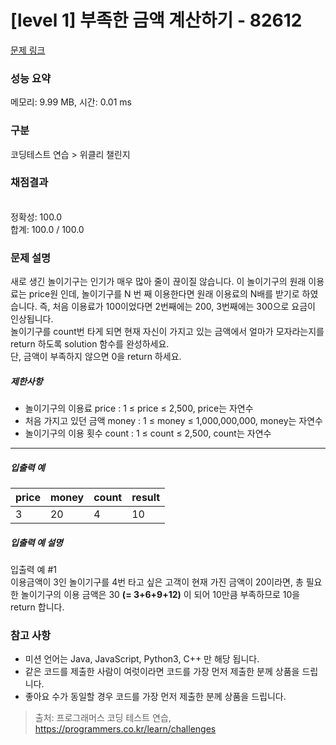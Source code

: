 # [level 1] 부족한 금액 계산하기 - 82612 

[문제 링크](https://school.programmers.co.kr/learn/courses/30/lessons/82612) 

### 성능 요약

메모리: 9.99 MB, 시간: 0.01 ms

### 구분

코딩테스트 연습 > 위클리 챌린지

### 채점결과

<br/>정확성: 100.0<br/>합계: 100.0 / 100.0

### 문제 설명

<p style="user-select: auto;">새로 생긴 놀이기구는 인기가 매우 많아 줄이 끊이질 않습니다. 이 놀이기구의 원래 이용료는 price원 인데, 놀이기구를 N 번 째 이용한다면 원래 이용료의 N배를 받기로 하였습니다. 즉, 처음 이용료가 100이었다면 2번째에는 200, 3번째에는 300으로 요금이 인상됩니다.<br style="user-select: auto;">
놀이기구를 count번 타게 되면 현재 자신이 가지고 있는 금액에서 얼마가 모자라는지를 return 하도록 solution 함수를 완성하세요.<br style="user-select: auto;">
단, 금액이 부족하지 않으면 0을 return 하세요.</p>

<h5 style="user-select: auto;">제한사항</h5>

<ul style="user-select: auto;">
<li style="user-select: auto;">놀이기구의 이용료 price : 1 ≤ price ≤ 2,500, price는 자연수</li>
<li style="user-select: auto;">처음 가지고 있던 금액 money : 1 ≤ money ≤ 1,000,000,000, money는 자연수</li>
<li style="user-select: auto;">놀이기구의 이용 횟수 count : 1 ≤ count ≤ 2,500, count는 자연수</li>
</ul>

<hr style="user-select: auto;">

<h5 style="user-select: auto;">입출력 예</h5>
<table class="table" style="user-select: auto;">
        <thead style="user-select: auto;"><tr style="user-select: auto;">
<th style="user-select: auto;">price</th>
<th style="user-select: auto;">money</th>
<th style="user-select: auto;">count</th>
<th style="user-select: auto;">result</th>
</tr>
</thead>
        <tbody style="user-select: auto;"><tr style="user-select: auto;">
<td style="user-select: auto;">3</td>
<td style="user-select: auto;">20</td>
<td style="user-select: auto;">4</td>
<td style="user-select: auto;">10</td>
</tr>
</tbody>
      </table>
<h5 style="user-select: auto;">입출력 예 설명</h5>

<p style="user-select: auto;">입출력 예 #1<br style="user-select: auto;">
이용금액이 3인 놀이기구를 4번 타고 싶은 고객이 현재 가진 금액이 20이라면, 총 필요한 놀이기구의 이용 금액은 30 <strong style="user-select: auto;">(= 3+6+9+12)</strong> 이 되어 10만큼 부족하므로 10을 return 합니다.</p>

<h3 style="user-select: auto;">참고 사항</h3>

<ul style="user-select: auto;">
<li style="user-select: auto;">미션 언어는 Java, JavaScript, Python3, C++ 만 해당 됩니다.</li>
<li style="user-select: auto;">같은 코드를 제출한 사람이 여럿이라면 코드를 가장 먼저 제출한 분께 상품을 드립니다.</li>
<li style="user-select: auto;">좋아요 수가 동일할 경우 코드를 가장 먼저 제출한 분께 상품을 드립니다.</li>
</ul>


> 출처: 프로그래머스 코딩 테스트 연습, https://programmers.co.kr/learn/challenges